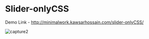 # Slider-onlyCSS
Demo Link - http://minimalwork.kawsarhossain.com/slider-onlyCSS/

![capture2](https://user-images.githubusercontent.com/38612699/45925562-a52c8700-bf39-11e8-9d29-ce26e7b96493.PNG)
